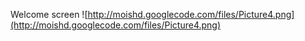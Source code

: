 Welcome screen
![http://moishd.googlecode.com/files/Picture4.png](http://moishd.googlecode.com/files/Picture4.png)